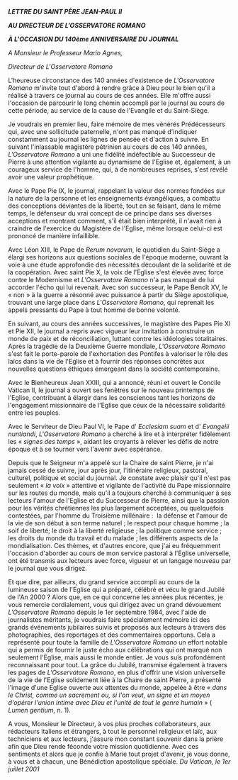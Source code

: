 ***LETTRE DU SAINT PÈRE JEAN-PAUL II***

***AU DIRECTEUR DE L’OSSERVATORE ROMANO***

***À L'OCCASION DU 140ème ANNIVERSAIRE DU JOURNAL***

*A Monsieur le Professeur Mario Agnes,*

*Directeur de L'Osservatore Romano*

L'heureuse circonstance des 140 années d'existence de *L'Osservatore Romano* m'invite tout d'abord à rendre grâce à Dieu pour le bien qu'il a réalisé à travers ce journal au cours de ces années. Elle m'offre aussi l'occasion de parcourir le long chemin accompli par le journal au cours de cette période, au service de la cause de l'Evangile et du Saint-Siège.

Je voudrais en premier lieu, faire mémoire de mes vénérés Prédécesseurs qui, avec une sollicitude paternelle, n'ont pas manqué d'indiquer constamment au journal les lignes de pensée et d'action à suivre. En suivant l'inlassable magistère pétrinien au cours de ces 140 années, *L'Osservatore Romano* a uni une fidélité indéfectible au Successeur de Pierre à une attention vigilante au dynamisme de l'Eglise et, également, à un courageux service de l'homme, qui, à de nombreuses reprises, s'est révélé avoir une valeur prophétique.

Avec le Pape Pie IX, le journal, rappelant la valeur des normes fondées sur la nature de la personne et les enseignements évangéliques, a combattu des conceptions déviantes de la liberté, tout en se faisant, dans le même temps, le défenseur du vrai concept de ce principe dans ses diverses acceptions et montrant comment, s'il était bien interprété, il n'avait rien à craindre de l'exercice du Magistère de l'Eglise, même lorsque celui-ci est prononcé de manière infaillible.

Avec Léon XIII, le Pape de *Rerum novarum*, le quotidien du Saint-Siège a élargi ses horizons aux questions sociales de l'époque moderne, ouvrant la voie à une étude approfondie des nécessités découlant de la solidarité et de la coopération. Avec saint Pie X, la voix de l'Eglise s'est élevée avec force contre le Modernisme et *L'Osservatore Romano* n'a pas manqué de lui accorder l'écho qui lui revenait. Avec son successeur, le Pape Benoît XV, le « non » à la guerre a résonné avec puissance à partir du Siège apostolique, trouvant une large place dans *L'Osservatore Romano*, qui reprenait les appels pressants du Pape à tout homme de bonne volonté.

En suivant, au cours des années successives, le magistère des Papes Pie XI et Pie XII, le journal a repris avec vigueur leur invitation à construire un monde de paix et de réconciliation, luttant contre les idéologies totalitaires. Après la tragédie de la Deuxième Guerre mondiale, *L'Osservatore Romano* s'est fait le porte-parole de l'exhortation des Pontifes à valoriser le rôle des laïcs dans la vie de l'Eglise et à fournir des réponses concrètes aux nouvelles questions éthiques émergeant dans la société contemporaine.

Avec le Bienheureux Jean XXIII, qui a annoncé, réuni et ouvert le Concile Vatican II, le journal a ouvert ses fenêtres sur le nouveau printemps de l'Eglise, contribuant à élargir dans les consciences tant les horizons de l'engagement missionnaire de l'Eglise que ceux de la nécessaire solidarité entre les peuples.

Avec le Serviteur de Dieu Paul VI, le Pape d' *Ecclesiam suam* et d' *Evangelii nuntiandi*, *L'Osservatore Romano* a cherché à lire et à interpréter fidèlement les « *signes des temps* », aidant les croyants à relever les défis de notre époque et à se tourner vers l'avenir avec espérance.

Depuis que le Seigneur m'a appelé sur la Chaire de saint Pierre, je n'ai jamais cessé de suivre, jour après jour, l'itinéraire religieux, pastoral, culturel, politique et social du journal. Je constate avec plaisir qu'il n'est pas seulement « *la voix* » attentive et vigilante de l'activité du Pape missionnaire sur les routes du monde, mais qu'il a toujours cherché à communiquer à ses lecteurs l'amour de l'Eglise et du Successeur de Pierre, ainsi que la passion pour les vérités chrétiennes les plus largement acceptées, ou quelquefois contestées, par l'homme du Troisième millénaire :  la défense et l'amour de la vie de son début à son terme naturel ; le respect pour chaque homme ; la soif de liberté; le droit à la liberté religieuse ; la politique comme service ; les droits du monde du travail et du malade ; les différents aspects de la mondialisation. Ces thèmes, et d'autres encore, que j'ai eu fréquemment l'occasion d'aborder au cours de mon service pastoral à l'Eglise universelle, ont été transmis aux lecteurs avec force, vigueur et un langage nouveau par le journal que vous dirigez.

Et que dire, par ailleurs, du grand service accompli au cours de la lumineuse saison de l'Eglise qui a préparé, célébré et vécu le grand Jubilé de l'An 2000 ? Alors que, en ce qui concerne les années plus récentes, je vous remercie cordialement, vous qui dirigez avec un grand dévouement *L'Osservatore Romano* depuis le 1er septembre 1984, avec l'aide de journalistes méritants, je voudrais faire spécialement mémoire ici des grands événements jubilaires suivis et proposés aux lecteurs à travers des photographies, des reportages et des commentaires opportuns. Cela a représenté pour toute la famille de *L'Osservatore Romano* un effort notable qui a permis de fournir le juste écho aux célébrations qui ont marqué non seulement l'Eglise, mais aussi le monde entier. Je vous suis profondément reconnaissant pour tout. La grâce du Jubilé, transmise également à travers les pages de *L'Osservatore Romano*, en plus d'offrir une vision universelle de la vie de l'Eglise solidement liée à la Chaire de saint Pierre, a présenté l'image d'une Eglise ouverte aux attentes du monde, appelée à être « *dans le Christ, comme un sacrement ou, si l'on veut, un signe et un moyen d'opérer l'union intime avec Dieu et l'unité de tout le genre humain* » ( *Lumen gentium*, n. 1).

A vous, Monsieur le Directeur, à vos plus proches collaborateurs, aux rédacteurs italiens et étrangers, à tout le personnel religieux et laïc, aux techniciens et aux lecteurs, j'assure mon constant souvenir dans la prière afin que Dieu rende féconde votre mission quotidienne. Avec ces sentiments et alors que je confie à Marie tout projet d'avenir, je vous donne, à vous et à chacun, une Bénédiction apostolique spéciale. *Du Vatican, le 1er juillet 2001*